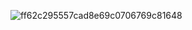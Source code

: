 
![ff62c295557cad8e69c0706769c81648](https://github.com/user-attachments/assets/d5525162-45cf-44c9-b6b2-a3a27b075ab1)
